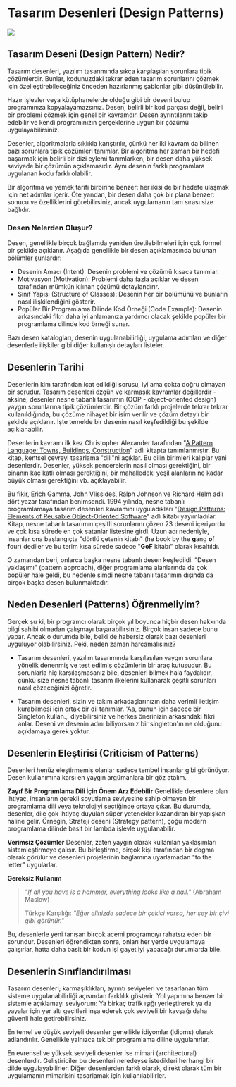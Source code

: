 ﻿# Tasarım Desenleri (Design Patterns)
![](https://refactoring.guru/images/refactoring/content/refactoring-2x.png)
## Tasarım Deseni (Design Pattern) Nedir?
Tasarım desenleri, yazılım tasarımında sıkça karşılaşılan sorunlara tipik çözümlerdir. Bunlar, kodunuzdaki tekrar eden tasarım sorunlarını çözmek için özelleştirebileceğiniz önceden hazırlanmış şablonlar gibi düşünülebilir.

 Hazır işlevler veya kütüphanelerde olduğu gibi bir deseni bulup programınıza kopyalayamazsınız. Desen, belirli bir kod parçası değil, belirli bir problemi çözmek için genel bir kavramdır. Desen ayrıntılarını takip edebilir ve kendi programınızın gerçeklerine uygun bir çözümü uygulayabilirsiniz.

Desenler, algoritmalarla sıklıkla karıştırılır, çünkü her iki kavram da bilinen bazı sorunlara tipik çözümleri tanımlar. Bir algoritma her zaman bir hedefi başarmak için belirli bir dizi eylemi tanımlarken, bir desen daha yüksek seviyede bir çözümün açıklamasıdır. Aynı desenin farklı programlara uygulanan kodu farklı olabilir.

Bir algoritma ve yemek tarifi birbirine benzer: her ikisi de bir hedefe ulaşmak için net adımlar içerir. Öte yandan, bir desen daha çok bir plana benzer: sonucu ve özelliklerini görebilirsiniz, ancak uygulamanın tam sırası size bağlıdır.

### Desen Nelerden Oluşur?
Desen, genellikle birçok bağlamda yeniden üretilebilmeleri için çok formel bir şekilde açıklanır. Aşağıda genellikle bir desen açıklamasında bulunan bölümler şunlardır:

-  Desenin Amacı (Intent): Desenin problemi ve çözümü kısaca tanımlar.
- Motivasyon (Motivation): Problemi daha fazla açıklar ve desen tarafından mümkün kılınan çözümü detaylandırır.
-  Sınıf Yapısı (Structure of Classes): Desenin her bir bölümünü ve bunların nasıl ilişkilendiğini gösterir.
-  Popüler Bir Programlama Dilinde Kod Örneği (Code Example): Desenin arkasındaki fikri daha iyi anlamanıza yardımcı olacak şekilde popüler bir programlama dilinde kod örneği sunar.

Bazı desen katalogları, desenin uygulanabilirliği, uygulama adımları ve diğer desenlerle ilişkiler gibi diğer kullanışlı detayları listeler.

## Desenlerin Tarihi
Desenlerin kim tarafından icat edildiği sorusu, iyi ama çokta doğru olmayan bir sorudur. Tasarım desenleri özgün ve karmaşık kavramlar değillerdir - aksine, desenler nesne tabanlı tasarımın (OOP - object-oriented design) yaygın sorunlarına tipik çözümlerdir. Bir çözüm farklı projelerde tekrar tekrar kullanıldığında, bu çözüme nihayet bir isim verilir ve çözüm detaylı bir şekilde açıklanır. İşte temelde bir desenin nasıl keşfedildiği bu şekilde açıklanabilir.

Desenlerin kavramı ilk kez Christopher Alexander tarafından "[A Pattern Language: Towns, Buildings, Construction](https://www.amazon.com/-/dp/0195019199)" adlı kitapta tanımlanmıştır. Bu kitap, kentsel çevreyi tasarlama "dili"ni açıklar. Bu dilin birimleri kalıplar yani desenlerdir. Desenler, yüksek pencerelerin nasıl olması gerektiğini, bir binanın kaç katlı olması gerektiğini, bir mahalledeki yeşil alanların ne kadar büyük olması gerektiğini vb. açıklayabilir.

Bu fikir, Erich Gamma, John Vlissides, Ralph Johnson ve Richard Helm adlı dört yazar tarafından benimsendi. 1994 yılında, nesne tabanlı programlamaya tasarım desenleri kavramını uyguladıkları "[Design Patterns: Elements of Reusable Object-Oriented Software](https://www.amazon.com/gp/product/0201633612/)" adlı kitabı yayımladılar. Kitap, nesne tabanlı tasarımın çeşitli sorunlarını çözen 23 deseni içeriyordu ve çok kısa sürede en çok satanlar listesine girdi. Uzun adı nedeniyle, insanlar ona başlangıçta "dörtlü çetenin kitabı" (he book by the **g**ang **o**f **f**our) dediler ve bu terim kısa sürede sadece "**GoF** kitabı" olarak kısaltıldı.

O zamandan beri, onlarca başka nesne tabanlı desen keşfedildi. "Desen yaklaşımı" (pattern approach), diğer programlama alanlarında da çok popüler hale geldi, bu nedenle şimdi nesne tabanlı tasarımın dışında da birçok başka desen bulunmaktadır.

## Neden Desenleri (Patterns) Öğrenmeliyim?
Gerçek şu ki, bir programcı olarak birçok yıl boyunca hiçbir desen hakkında bilgi sahibi olmadan çalışmayı başarabilirsiniz. Birçok insan sadece bunu yapar. Ancak o durumda bile, belki de habersiz olarak bazı desenleri uyguluyor olabilirsiniz. Peki, neden zaman harcamalısınız?

- Tasarım desenleri, yazılım tasarımında karşılaşılan yaygın sorunlara yönelik denenmiş ve test edilmiş çözümlerin bir araç kutusudur. Bu sorunlarla hiç karşılaşmasanız bile, desenleri bilmek hala faydalıdır, çünkü size nesne tabanlı tasarım ilkelerini kullanarak çeşitli sorunları nasıl çözeceğinizi öğretir.

- Tasarım desenleri, sizin ve takım arkadaşlarınızın daha verimli iletişim kurabilmesi için ortak bir dil tanımlar. 'Aa, bunun için sadece bir Singleton kullan.,' diyebilirsiniz ve herkes önerinizin arkasındaki fikri anlar. Deseni ve desenin adını biliyorsanız bir singleton'ın ne olduğunu açıklamaya gerek yoktur. 

## Desenlerin Eleştirisi (Criticism of Patterns)

Desenleri henüz eleştirmemiş olanlar sadece tembel insanlar gibi görünüyor. Desen kullanımına karşı en yaygın argümanlara bir göz atalım.

**Zayıf Bir Programlama Dili İçin Önem Arz Edebilir**
Genellikle desenlere olan ihtiyaç, insanların gerekli soyutlama seviyesine sahip olmayan bir programlama dili veya teknolojiyi seçtiğinde ortaya çıkar. Bu durumda, desenler, dile çok ihtiyaç duyulan süper yetenekler kazandıran bir yapışkan haline gelir.
Örneğin, Strateji deseni (Strategy pattern), çoğu modern programlama dilinde basit bir lambda işlevle uygulanabilir.

**Verimsiz Çözümler**
Desenler, zaten yaygın olarak kullanılan yaklaşımları sistemleştirmeye çalışır. Bu birleştirme, birçok kişi tarafından bir dogma olarak görülür ve desenleri projelerinin bağlamına uyarlamadan "to the letter" uygularlar.

**Gereksiz Kullanım**
> *"If all you have is a hammer, everything looks like a nail."* (Abraham Maslow)
> 
> Türkçe Karşılığı: *"Eğer elinizde sadece bir çekici varsa, her şey bir çivi gibi görünür."*

Bu, desenlerle yeni tanışan birçok acemi programcıyı rahatsız eden bir sorundur. Desenleri öğrendikten sonra, onları her yerde uygulamaya çalışırlar, hatta daha basit bir kodun işi gayet iyi yapacağı durumlarda bile.

## Desenlerin Sınıflandırılması
Tasarım desenleri; karmaşıklıkları, ayrıntı seviyeleri ve tasarlanan tüm sisteme uygulanabilirliği açısından farklılık gösterir. Yol yapımına benzer bir sistemle açıklamayı seviyorum:  Ya birkaç trafik ışığı yerleştirerek ya da yayalar için yer altı geçitleri inşa ederek çok seviyeli bir kavşağı daha güvenli hale getirebilirsiniz.

En temel ve düşük seviyeli desenler genellikle idiyomlar (idioms) olarak adlandırılır. Genellikle yalnızca tek bir programlama diline uygulanırlar.

En evrensel ve yüksek seviyeli desenler ise mimari (architectural) desenlerdir. Geliştiriciler bu desenleri neredeyse istedikleri herhangi bir dilde uygulayabilirler. Diğer desenlerden farklı olarak, direkt olarak tüm bir uygulamanın mimarisini tasarlamak için kullanılabilirler.







